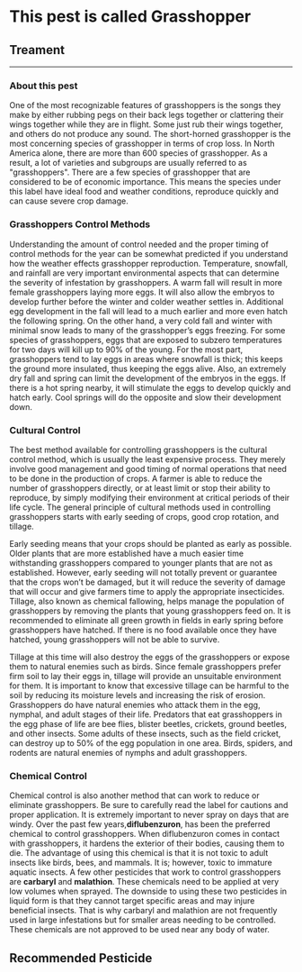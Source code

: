 # This pest is called **Grasshopper**

## Treament
____________________________________________________________________________________________________________________
### About this pest
One of the most recognizable features of grasshoppers is the songs they make by either rubbing pegs on their back legs together or clattering their wings together while they are in flight. Some just rub their wings together, and others do not produce any sound. The short-horned grasshopper is the most concerning species of grasshopper in terms of crop loss. In North America alone, there are more than 600 species of grasshopper. As a result, a lot of varieties and subgroups are usually referred to as "grasshoppers". There are a few species of grasshopper that are considered to be of economic importance. This means the species under this label have ideal food and weather conditions, reproduce quickly and can cause severe crop damage.

### Grasshoppers Control Methods

Understanding the amount of control needed and the proper timing of control methods for the year can be somewhat predicted if you understand how the weather effects grasshopper reproduction. Temperature, snowfall, and rainfall are very important environmental aspects that can determine the severity of infestation by grasshoppers. A warm fall will result in more female grasshoppers laying more eggs. It will also allow the embryos to develop further before the winter and colder weather settles in. Additional egg development in the fall will lead to a much earlier and more even hatch the following spring. On the other hand, a very cold fall and winter with minimal snow leads to many of the grasshopper’s eggs freezing. For some species of grasshoppers, eggs that are exposed to subzero temperatures for two days will kill up to 90% of the young. For the most part, grasshoppers tend to lay eggs in areas where snowfall is thick; this keeps the ground more insulated, thus keeping the eggs alive. Also, an extremely dry fall and spring can limit the development of the embryos in the eggs. If there is a hot spring nearby, it will stimulate the eggs to develop quickly and hatch early. Cool springs will do the opposite and slow their development down.

### Cultural Control

The best method available for controlling grasshoppers is the cultural control method, which is usually the least expensive process. They merely involve good management and good timing of normal operations that need to be done in the production of crops. A farmer is able to reduce the number of grasshoppers directly, or at least limit or stop their ability to reproduce, by simply modifying their environment at critical periods of their life cycle. The general principle of cultural methods used in controlling grasshoppers starts with early seeding of crops, good crop rotation, and tillage. 

Early seeding means that your crops should be planted as early as possible. Older plants that are more established have a much easier time withstanding grasshoppers compared to younger plants that are not as established. However, early seeding will not totally prevent or guarantee that the crops won’t be damaged, but it will reduce the severity of damage that will occur and give farmers time to apply the appropriate insecticides. Tillage, also known as chemical fallowing, helps manage the population of grasshoppers by removing the plants that young grasshoppers feed on. It is recommended to eliminate all green growth in fields in early spring before grasshoppers have hatched. If there is no food available once they have hatched, young grasshoppers will not be able to survive. 

Tillage at this time will also destroy the eggs of the grasshoppers or expose them to natural enemies such as birds. Since female grasshoppers prefer firm soil to lay their eggs in, tillage will provide an unsuitable environment for them. It is important to know that excessive tillage can be harmful to the soil by reducing its moisture levels and increasing the risk of erosion. Grasshoppers do have natural enemies who attack them in the egg, nymphal, and adult stages of their life. Predators that eat grasshoppers in the egg phase of life are bee flies, blister beetles, crickets, ground beetles, and other insects. Some adults of these insects, such as the field cricket, can destroy up to 50% of the egg population in one area. Birds, spiders, and rodents are natural enemies of nymphs and adult grasshoppers.

### Chemical Control

Chemical control is also another method that can work to reduce or eliminate grasshoppers. Be sure to carefully read the label for cautions and proper application. It is extremely important to never spray on days that are windy. Over the past few years,**diflubenzuron**, has been the preferred chemical to control grasshoppers. When diflubenzuron comes in contact with grasshoppers, it hardens the exterior of their bodies, causing them to die. The advantage of using this chemical is that it is not toxic to adult insects like birds, bees, and mammals. It is; however, toxic to immature aquatic insects. A few other pesticides that work to control grasshoppers are **carbaryl** and **malathion**. These chemicals need to be applied at very low volumes when sprayed. The downside to using these two pesticides in liquid form is that they cannot target specific areas and may injure beneficial insects. That is why carbaryl and malathion are not frequently used in large infestations but for smaller areas needing to be controlled. These chemicals are not approved to be used near any body of water.

## Recommended Pesticide
